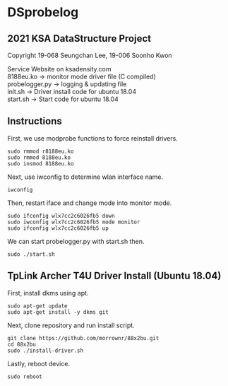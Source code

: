# DSprobelog
## 2021 KSA DataStructure Project
Copyright 19-068 Seungchan Lee, 19-006 Soonho Kwon  

Service Website on ksadensity.com  
8188eu.ko -> monitor mode driver file (C compiled)  
probelogger.py -> logging & updating file  
init.sh -> Driver install code for ubuntu 18.04  
start.sh -> Start code for ubuntu 18.04

## Instructions
First, we use modprobe functions to force reinstall drivers.  
~~~sudo lsmod | grep 8188  
sudo rmmod r8188eu.ko  
sudo rmmod 8188eu.ko  
sudo insmod 8188eu.ko  
~~~
Next, use iwconfig to determine wlan interface name.  
~~~
iwconfig
~~~
Then, restart iface and change mode into monitor mode.  
~~~
sudo ifconfig wlx7cc2c6026fb5 down  
sudo iwconfig wlx7cc2c6026fb5 mode monitor  
sudo ifconfig wlx7cc2c6026fb5 up  
~~~
We can start probelogger.py with start.sh then.  
~~~
sudo ./start.sh  
~~~  
  
## TpLink Archer T4U Driver Install (Ubuntu 18.04)  
First, install dkms using apt.  
~~~
sudo apt-get update  
sudo apt-get install -y dkms git
~~~  
Next, clone repository and run install script.  
~~~
git clone https://github.com/morrownr/88x2bu.git  
cd 88x2bu  
sudo ./install-driver.sh
~~~  
Lastly, reboot device.  
~~~
sudo reboot
~~~
